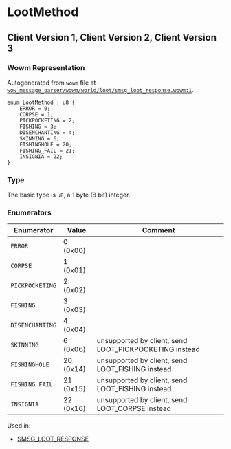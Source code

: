 # LootMethod

## Client Version 1, Client Version 2, Client Version 3

### Wowm Representation

Autogenerated from `wowm` file at [`wow_message_parser/wowm/world/loot/smsg_loot_response.wowm:1`](https://github.com/gtker/wow_messages/tree/main/wow_message_parser/wowm/world/loot/smsg_loot_response.wowm#L1).

```rust,ignore
enum LootMethod : u8 {
    ERROR = 0;
    CORPSE = 1;
    PICKPOCKETING = 2;
    FISHING = 3;
    DISENCHANTING = 4;
    SKINNING = 6;
    FISHINGHOLE = 20;
    FISHING_FAIL = 21;
    INSIGNIA = 22;
}
```
### Type
The basic type is `u8`, a 1 byte (8 bit) integer.
### Enumerators
| Enumerator | Value  | Comment |
| --------- | -------- | ------- |
| `ERROR` | 0 (0x00) |  |
| `CORPSE` | 1 (0x01) |  |
| `PICKPOCKETING` | 2 (0x02) |  |
| `FISHING` | 3 (0x03) |  |
| `DISENCHANTING` | 4 (0x04) |  |
| `SKINNING` | 6 (0x06) | unsupported by client, send LOOT_PICKPOCKETING instead |
| `FISHINGHOLE` | 20 (0x14) | unsupported by client, send LOOT_FISHING instead |
| `FISHING_FAIL` | 21 (0x15) | unsupported by client, send LOOT_FISHING instead |
| `INSIGNIA` | 22 (0x16) | unsupported by client, send LOOT_CORPSE instead |

Used in:
* [SMSG_LOOT_RESPONSE](smsg_loot_response.md)

